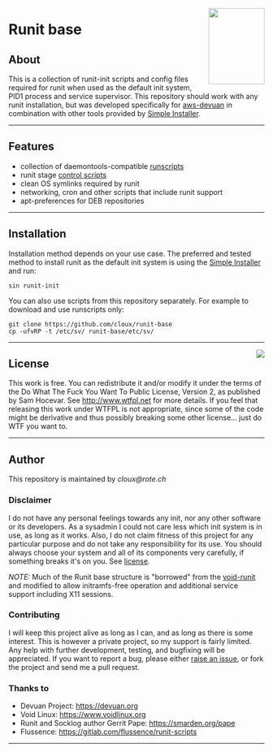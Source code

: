 <a href="https://devuan.org/os/init-freedom/"><img src="https://devuan.org/ui/img/if.png" width="110" height="150" align="right"></a>
# Runit base

## About

This is a collection of runit-init scripts and config files required for runit when used as the default init system, PID1 process and service supervisor. This repository should work with any runit installation, but was developed specifically for [aws-devuan](https://github.com/cloux/aws-devuan) in combination with other tools provided by [Simple Installer](https://github.com/cloux/sin).

---
## Features

 * collection of daemontools-compatible [runscripts](etc/sv)
 * runit stage [control scripts](etc/runit)
 * clean OS symlinks required by runit
 * networking, cron and other scripts that include runit support
 * apt-preferences for DEB repositories

---
## Installation

Installation method depends on your use case. The preferred and tested method to install runit as the default init system is using the [Simple Installer](https://github.com/cloux/sin) and run:

```
sin runit-init
```

You can also use scripts from this repository separately. For example to download and use runscripts only:

```
git clone https://github.com/cloux/runit-base
cp -ufvRP -t /etc/sv/ runit-base/etc/sv/
```

---
<a href="http://www.wtfpl.net"><img src="http://www.wtfpl.net/wp-content/uploads/2012/12/wtfpl-badge-2.png" align="right"></a>
## License

This work is free. You can redistribute it and/or modify it under the terms of the Do What The Fuck You Want To Public License, Version 2, as published by Sam Hocevar. See http://www.wtfpl.net for more details. If you feel that releasing this work under WTFPL is not appropriate, since some of the code might be derivative and thus possibly breaking some other license... just do WTF you want to.

---
## Author

This repository is maintained by _cloux@rote.ch_

### Disclaimer

I do not have any personal feelings towards any init, nor any other software or its developers. As a sysadmin I could not care less which init system is in use, as long as it works. Also, I do not claim fitness of this project for any particular purpose and do not take any responsibility for its use. You should always choose your system and all of its components very carefully, if something breaks it's on you. See [license](#license).

_NOTE:_ Much of the Runit base structure is "borrowed" from the [void-runit](https://github.com/voidlinux/void-runit) and modified to allow initramfs-free operation and additional service support including X11 sessions.

### Contributing

I will keep this project alive as long as I can, and as long as there is some interest. This is however a private project, so my support is fairly limited. Any help with further development, testing, and bugfixing will be appreciated. If you want to report a bug, please either [raise an issue](https://github.com/cloux/runit-base/issues), or fork the project and send me a pull request.

### Thanks to

 * Devuan Project: https://devuan.org
 * Void Linux: https://www.voidlinux.org
 * Runit and Socklog author Gerrit Pape: https://smarden.org/pape
 * Flussence: https://gitlab.com/flussence/runit-scripts

---